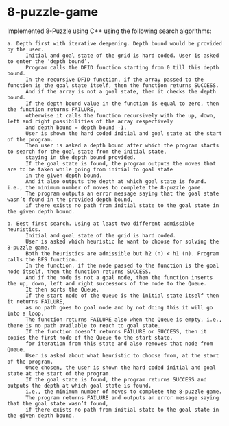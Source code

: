 # 8-puzzle-game
 Implemented 8-Puzzle using C++ using the following search algorithms: 
  
    a. Depth first with iterative deepening. Depth bound would be provided by the user.
          Initial and goal state of the grid is hard coded. User is asked to enter the ‘depth bound’. 
          Program calls the DFID function starting from 0 till this depth bound. 
          In the recursive DFID function, if the array passed to the function is the goal state itself, then the function returns SUCCESS.
          And if the array is not a goal state, then it checks the depth bound. 
          If the depth bound value in the function is equal to zero, then the function returns FAILURE,
          otherwise it calls the function recursively with the up, down, left and right possibilities of the array respectively
          and depth bound = depth bound -1.
          User is shown the hard coded initial and goal state at the start of the program. 
          Then user is asked a depth bound after which the program starts to search for the goal state from the initial state, 
          staying in the depth bound provided.
          If the goal state is found, the program outputs the moves that are to be taken while going from initial to goal state
          in the given depth bound. 
          And it also outputs the depth at which goal state is found. i.e., the minimum number of moves to complete the 8-puzzle game.
          The program outputs an error message saying that the goal state wasn’t found in the provided depth bound, 
          if there exists no path from initial state to the goal state in the given depth bound.
           
    b. Best first search. Using at least two different admissible heuristics.
          Initial and goal state of the grid is hard coded. 
          User is asked which heuristic he want to choose for solving the 8-puzzle game. 
          Both the heuristics are admissible but h2 (n) < h1 (n). Program calls the BFS function. 
          In the function, if the node passed to the function is the goal node itself, then the function returns SUCCESS. 
          And if the node is not a goal node, then the function inserts the up, down, left and right successors of the node to the Queue.
          It then sorts the Queue.
          If the start node of the Queue is the initial state itself then it returns FAILURE, 
          as no path goes to goal node and by not doing this it will go into a loop. 
          The function returns FAILURE also when the Queue is empty, i.e., there is no path available to reach to goal state. 
          If the function doesn’t returns FAILURE or SUCCESS, then it copies the first node of the Queue to the start state, 
          for iteration from this state and also removes that node from Queue.
          User is asked about what heuristic to choose from, at the start of the program. 
          Once chosen, the user is shown the hard coded initial and goal state at the start of the program. 
          If the goal state is found, the program returns SUCCESS and outputs the depth at which goal state is found. 
          i.e., the minimum number of moves to complete the 8-puzzle game.
          The program returns FAILURE and outputs an error message saying that the goal state wasn’t found, 
          if there exists no path from initial state to the goal state in the given depth bound. 
